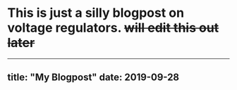 # This is just a silly blogpost on voltage regulators. ~~will edit this out later~~
---
title: "My Blogpost" 
date: 2019-09-28
---
